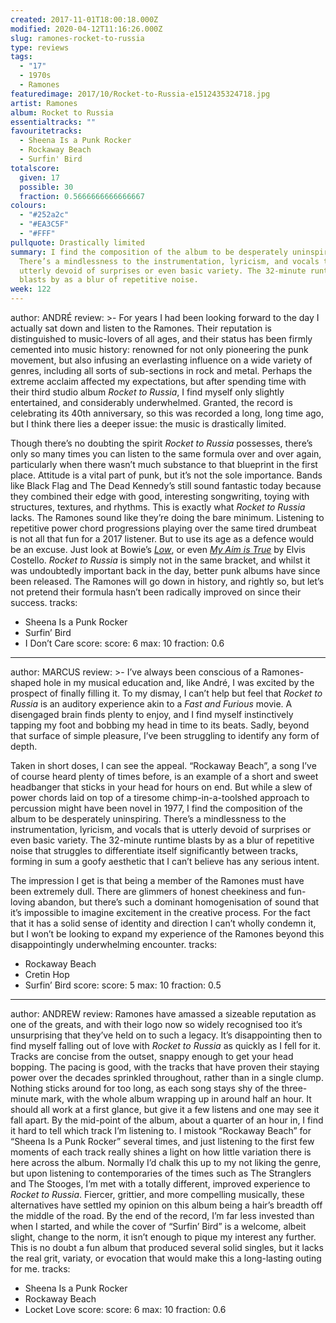```yaml
---
created: 2017-11-01T18:00:18.000Z
modified: 2020-04-12T11:16:26.000Z
slug: ramones-rocket-to-russia
type: reviews
tags:
  - "17"
  - 1970s
  - Ramones
featuredimage: 2017/10/Rocket-to-Russia-e1512435324718.jpg
artist: Ramones
album: Rocket to Russia
essentialtracks: ""
favouritetracks:
  - Sheena Is a Punk Rocker
  - Rockaway Beach
  - Surfin' Bird
totalscore:
  given: 17
  possible: 30
  fraction: 0.5666666666666667
colours:
  - "#252a2c"
  - "#EA3C5F"
  - "#FFF"
pullquote: Drastically limited
summary: I find the composition of the album to be desperately uninspiring.
  There’s a mindlessness to the instrumentation, lyricism, and vocals that is
  utterly devoid of surprises or even basic variety. The 32-minute runtime
  blasts by as a blur of repetitive noise.
week: 122
---
```

author: ANDRÉ
review: >-
  For years I had been looking forward to the day I actually sat down and listen
  to the Ramones. Their reputation is distinguished to music-lovers of all ages,
  and their status has been firmly cemented into music history: renowned for not
  only pioneering the punk movement, but also infusing an everlasting influence
  on a wide variety of genres, including all sorts of sub-sections in rock and
  metal. Perhaps the extreme acclaim affected my expectations, but after
  spending time with their third studio album *Rocket to Russia*, I find myself
  only slightly entertained, and considerably underwhelmed. Granted, the record
  is celebrating its 40th anniversary, so this was recorded a long, long time
  ago, but I think there lies a deeper issue: the music is drastically limited.

  Though there’s no doubting the spirit *Rocket to Russia* possesses, there’s only so many times you can listen to the same formula over and over again, particularly when there wasn’t much substance to that blueprint in the first place. Attitude is a vital part of punk, but it’s not the sole importance. Bands like Black Flag and The Dead Kennedy’s still sound fantastic today because they combined their edge with good, interesting songwriting, toying with structures, textures, and rhythms. This is exactly what *Rocket to Russia* lacks. The Ramones sound like they’re doing the bare minimum. Listening to repetitive power chord progressions playing over the same tired drumbeat is not all that fun for a 2017 listener. But to use its age as a defence would be an excuse. Just look at Bowie’s [*Low*](<https://audioxide.com/reviews/david-bowie-low/>), or even [*My Aim is True*](<https://audioxide.com/reviews/elvis-costello-my-aim-is-true/>) by Elvis Costello. *Rocket to Russia* is simply not in the same bracket, and whilst it was undoubtedly important back in the day, better punk albums have since been released. The Ramones will go down in history, and rightly so, but let’s not pretend their formula hasn’t been radically improved on since their success.
tracks:
  - Sheena Is a Punk Rocker
  - ­­Surfin’ Bird
  - ­­I Don’t Care
score:
  score: 6
  max: 10
  fraction: 0.6
---
author: MARCUS
review: >-
  I’ve always been conscious of a Ramones-shaped hole in my musical education
  and, like André, I was excited by the prospect of finally filling it. To my
  dismay, I can’t help but feel that *Rocket to Russia* is an auditory
  experience akin to a *Fast and Furious* movie. A disengaged brain finds plenty
  to enjoy, and I find myself instinctively tapping my foot and bobbing my head
  in time to its beats. Sadly, beyond that surface of simple pleasure, I’ve been
  struggling to identify any form of depth.

  Taken in short doses, I can see the appeal. “Rockaway Beach”, a song I’ve of course heard plenty of times before, is an example of a short and sweet headbanger that sticks in your head for hours on end. But while a slew of power chords laid on top of a tiresome chimp-in-a-toolshed approach to percussion might have been novel in 1977, I find the composition of the album to be desperately uninspiring. There’s a mindlessness to the instrumentation, lyricism, and vocals that is utterly devoid of surprises or even basic variety. The 32-minute runtime blasts by as a blur of repetitive noise that struggles to differentiate itself significantly between tracks, forming in sum a goofy aesthetic that I can’t believe has any serious intent.

  The impression I get is that being a member of the Ramones must have been extremely dull. There are glimmers of honest cheekiness and fun-loving abandon, but there’s such a dominant homogenisation of sound that it’s impossible to imagine excitement in the creative process. For the fact that it has a solid sense of identity and direction I can’t wholly condemn it, but I won’t be looking to expand my experience of the Ramones beyond this disappointingly underwhelming encounter.
tracks:
  - Rockaway Beach
  - ­­Cretin Hop
  - ­­Surfin’ Bird
score:
  score: 5
  max: 10
  fraction: 0.5
---
author: ANDREW
review: Ramones have amassed a sizeable reputation as one of the greats, and
  with their logo now so widely recognised too it’s unsurprising that they’ve
  held on to such a legacy. It’s disappointing then to find myself falling out
  of love with *Rocket to Russia* as quickly as I fell for it. Tracks are
  concise from the outset, snappy enough to get your head bopping. The pacing is
  good, with the tracks that have proven their staying power over the decades
  sprinkled throughout, rather than in a single clump. Nothing sticks around for
  too long, as each song stays shy of the three-minute mark, with the whole
  album wrapping up in around half an hour. It should all work at a first
  glance, but give it a few listens and one may see it fall apart. By the
  mid-point of the album, about a quarter of an hour in, I find it hard to tell
  which track I’m listening to. I mistook “Rockaway Beach” for “Sheena Is a Punk
  Rocker” several times, and just listening to the first few moments of each
  track really shines a light on how little variation there is here across the
  album. Normally I’d chalk this up to my not liking the genre, but upon
  listening to contemporaries of the times such as The Stranglers and The
  Stooges, I’m met with a totally different, improved experience to *Rocket to
  Russia*. Fiercer, grittier, and more compelling musically, these alternatives
  have settled my opinion on this album being a hair’s breadth off the middle of
  the road. By the end of the record, I’m far less invested than when I started,
  and while the cover of “Surfin’ Bird” is a welcome, albeit slight, change to
  the norm, it isn’t enough to pique my interest any further. This is no doubt a
  fun album that produced several solid singles, but it lacks the real grit,
  variaty, or evocation that would make this a long-lasting outing for me.
tracks:
  - Sheena Is a Punk Rocker
  - ­­Rockaway Beach
  - ­­Locket Love
score:
  score: 6
  max: 10
  fraction: 0.6
